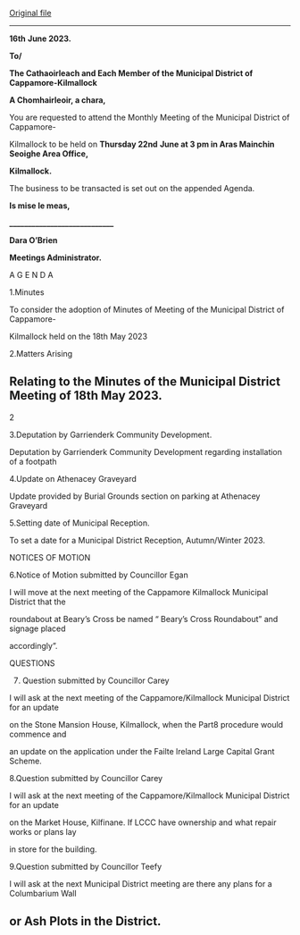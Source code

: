 [Original file](https://www.limerick.ie/sites/default/files/media/documents/2023-06/01-Agenda-Monthly-Meeting-of-the-Municipal-District-of-Cappamore-Kilmallock-22nd-June-2023.pdf)

---
**16th** **June 2023.**

**To/**

**The Cathaoirleach and Each Member of the Municipal District of Cappamore-Kilmallock**

**A Chomhairleoir, a chara,**

You are requested to attend the Monthly Meeting of the Municipal District of Cappamore-

Kilmallock to be held on **Thursday 22nd** **June at 3 pm in Aras Mainchin Seoighe Area Office,**

**Kilmallock.**

The business to be transacted is set out on the appended Agenda.

**Is mise le meas,**

**\_\_\_\_\_\_\_\_\_\_\_\_\_\_\_\_\_\_\_\_\_\_\_\_\_\_\_\_**

**Dara O’Brien**

**Meetings Administrator.**

A G E N D A

1.Minutes

To consider the adoption of Minutes of Meeting of the Municipal District of Cappamore-

Kilmallock held on the 18th May 2023

2.Matters Arising

Relating to the Minutes of the Municipal District Meeting of 18th May 2023.
---
2

3.Deputation by Garrienderk Community Development.

Deputation by Garrienderk Community Development regarding installation of a footpath

4.Update on Athenacey Graveyard

Update provided by Burial Grounds section on parking at Athenacey Graveyard

5.Setting date of Municipal Reception.

To set a date for a Municipal District Reception, Autumn/Winter 2023.

NOTICES OF MOTION

6.Notice of Motion submitted by Councillor Egan

I will move at the next meeting of the Cappamore Kilmallock Municipal District that the

roundabout at Beary’s Cross be named “ Beary’s Cross Roundabout” and signage placed

accordingly”.

QUESTIONS

7. Question submitted by Councillor Carey

I will ask at the next meeting of the Cappamore/Kilmallock Municipal District for an update

on the Stone Mansion House, Kilmallock, when the Part8 procedure would commence and

an update on the application under the Failte lreland Large Capital Grant Scheme.

8.Question submitted by Councillor Carey

I will ask at the next meeting of the Cappamore/Kilmallock Municipal District for an update

on the Market House, Kilfinane. If LCCC have ownership and what repair works or plans lay

in store for the building.

9.Question submitted by Councillor Teefy

I will ask at the next Municipal District meeting are there any plans for a Columbarium Wall

or Ash Plots in the District.
---
